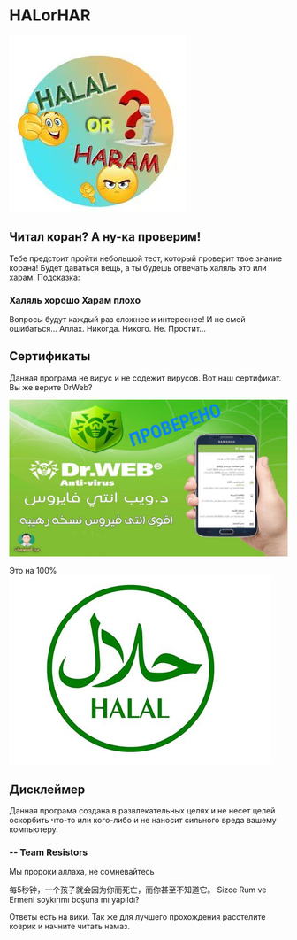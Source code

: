 HALorHAR
========

![HALorHAR logo!](/img/logo.jpg "HALorHAL logo")

## Читал коран? А ну-ка проверим! 
Тебе предстоит пройти небольшой тест, который проверит твое знание корана! Будет даваться вещь, а ты будешь отвечать халяль это или харам. Подсказка:
### Халяль хорошо Харам плохо
Вопросы будут каждый раз сложнее и интереснее! И не смей ошибаться... Аллах. Никогда. Никого. Не. Простит...

## Сертификаты

Данная програма не вирус и не содежит вирусов. Вот наш сертификат. Вы же верите DrWeb?

![DrWeb sertificate!](/img/drweb_sertificat.jpg "DrWeb sertificate")


Это на 100%      
![halal!](/img/halal.jpg "halal")

## Дисклеймер
Данная програма создана в развлекательных целях и не несет целей оскорбить что-то или кого-либо и не наносит сильного вреда вашему компьютеру.

### -- Team Resistors
Мы пророки аллаха, не сомневайтесь

每5秒钟，一个孩子就会因为你而死亡，而你甚至不知道它。
Sizce Rum ve Ermeni soykırımı boşuna mı yapıldı?

Ответы есть на вики. Так же для лучшего прохождения расстелите коврик и начните читать намаз.
